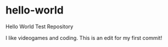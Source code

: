 # hello-world
Hello World Test Repository

I like videogames and coding. This is an edit for my first commit!
